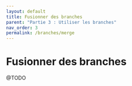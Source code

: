 ```yaml
---
layout: default
title: Fusionner des branches
parent: "Partie 3 : Utiliser les branches"
nav_order: 3
permalink: /branches/merge
---
```


# Fusionner des branches
@TODO
